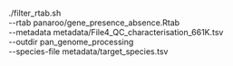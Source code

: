 ./filter_rtab.sh \
  --rtab panaroo/gene_presence_absence.Rtab \
  --metadata metadata/File4_QC_characterisation_661K.tsv \
  --outdir pan_genome_processing \
  --species-file metadata/target_species.tsv
